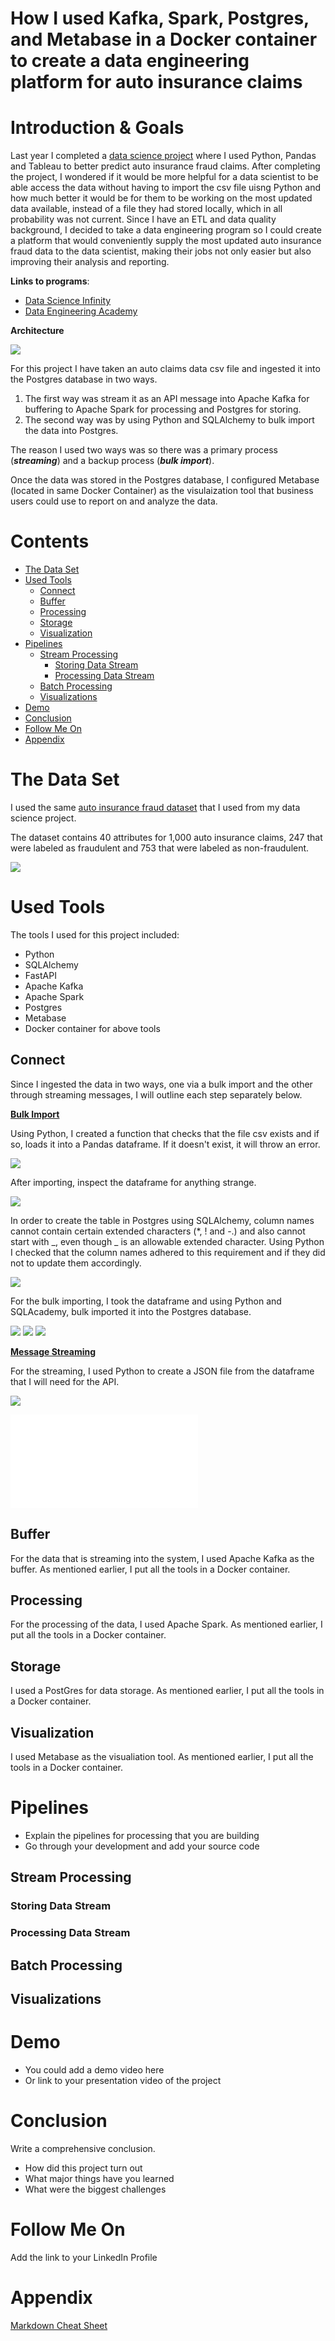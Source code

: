 
# How I used Kafka, Spark, Postgres, and Metabase in a Docker container to create a data engineering platform for auto insurance claims


# Introduction & Goals
Last year I completed a 
<a href="https://georgeanndata.github.io/2021/08/01/insurance_fraud_detection.html">data science project</a> where I used Python, Pandas and Tableau to better predict auto insurance fraud claims. After completing the project, I wondered if it would be more helpful for a data scientist to be able access the data without having to import the csv file uisng Python and how much better it would be for them to be working on the most updated data available, instead of a file they had stored locally, which in all probability was not current.  Since I have an ETL and data quality background, I decided to take  a data engineering program so I could create a platform that would conveniently supply the most updated auto insurance fraud data to the data scientist, making their jobs not only easier but also improving their analysis and reporting.  

__Links to programs__:
* <a href="https://data-science-infinity.teachable.com/">Data Science Infinity</a>
* <a href="https://learndataengineering.com">Data Engineering Academy</a>

__Architecture__

![](images/insurance_project_architecture_.png)



For this project I have taken an auto claims data csv file and ingested it into the Postgres database in two ways.  

1. The first way was stream it as an API message into Apache Kafka for buffering to Apache Spark for processing and Postgres for storing. 
2. The second way was by using Python and SQLAlchemy to bulk import the data into Postgres.

The reason I used two ways was so there was a primary process (__<em>streaming</em>__) and a backup process (__<em>bulk import</em>__). 

Once the data was stored in the Postgres database, I configured Metabase (located in same Docker Container) as the visulaization tool that business users could use to report on and analyze the data.



# Contents

- [The Data Set](#the-data-set)
- [Used Tools](#used-tools)
  - [Connect](#connect)
  - [Buffer](#buffer)
  - [Processing](#processing)
  - [Storage](#storage)
  - [Visualization](#visualization)
- [Pipelines](#pipelines)
  - [Stream Processing](#stream-processing)
    - [Storing Data Stream](#storing-data-stream)
    - [Processing Data Stream](#processing-data-stream)
  - [Batch Processing](#batch-processing)
  - [Visualizations](#visualizations)
- [Demo](#demo)
- [Conclusion](#conclusion)
- [Follow Me On](#follow-me-on)
- [Appendix](#appendix)


# The Data Set

I used the same [auto insurance fraud dataset](data/insurance_claims.csv) that I used from my data science project.  

The dataset contains 40 attributes for 1,000 auto insurance claims, 247 that were labeled as fraudulent and 753 that were labeled as non-fraudulent. 

![](images/data_points_in_file.png)

# Used Tools

The tools I used for this project included:

* Python
* SQLAlchemy
* FastAPI
* Apache Kafka
* Apache Spark
* Postgres
* Metabase 
* Docker container for above tools 

## Connect

 Since I ingested the data in two ways, one via a bulk import and the other through streaming messages, I will outline each step separately below.

<u>__Bulk Import__</u>

Using Python, I created a function that checks that the file csv exists and if so, loads it into a Pandas dataframe. If it doesn't exist, it will throw an error. 

![](images/code/importCSV.png)

After importing, inspect the dataframe for anything strange. 

![](images/code/inspectDataFrame.png)

In order to create the table in Postgres using SQLAlchemy, column names cannot contain certain extended characters  (*, ! and -.) and also cannot start with _, even though _ is an allowable extended character. Using Python I checked that the column names adhered to this requirement and if they did not to update them accordingly.

![](images/code/df_extended_chars_colNames.png)


For the bulk importing, I took the dataframe and using Python and SQLAcademy, bulk imported it into the Postgres database. 

![](images/code/sql_alchemy_1.png)
![](images/code/sql_alchemy_2.png)
![](images/code/sql_alchemy_3.png)


<u>__Message Streaming__</u>

For the streaming, I used Python to create a JSON file from the dataframe that I will need for the API. 

![](images/code/transform_for_api.png)


   
 ![<i><b>Source code</b></i>:](bulk_import_auto_insurance_data.py)

## Buffer

For the data that is streaming into the system, I used Apache Kafka as the buffer.  As mentioned earlier, I put all the tools in a Docker container. 



## Processing

For the processing of the data, I used Apache Spark. As mentioned earlier, I put all the tools in a Docker container.

## Storage

I used a PostGres for data storage.  As mentioned earlier, I put all the tools in a Docker container.


## Visualization
I used Metabase as the visualiation tool. As mentioned earlier, I put all the tools in a Docker container.

# Pipelines
- Explain the pipelines for processing that you are building
- Go through your development and add your source code

## Stream Processing
### Storing Data Stream
### Processing Data Stream
## Batch Processing
## Visualizations

# Demo
- You could add a demo video here
- Or link to your presentation video of the project

# Conclusion
Write a comprehensive conclusion.
- How did this project turn out
- What major things have you learned
- What were the biggest challenges

# Follow Me On
Add the link to your LinkedIn Profile

# Appendix

[Markdown Cheat Sheet](https://github.com/adam-p/markdown-here/wiki/Markdown-Cheatsheet)
